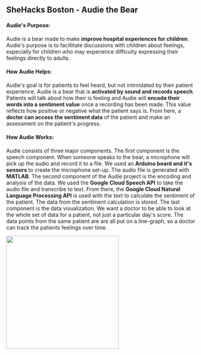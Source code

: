 ## SheHacks Boston - Audie the Bear
#### Audie's Purpose:
Audie is a bear made to make **improve hospital experiences for children**. Audie's purpose is to facillitate discussions with children about feelings, especially for children who may experience difficulty expressing their feelings directly to adults. 

#### How Audie Helps: 
Audie's goal is for patients to feel heard, but not intimidated by their patient experience. Audie is a bear that is **activated by sound and records speech**. Patients will talk about how their is feeling and Audie will **encode their words into a sentiment value** once a recording has been made. This value reflects how positive or negative what the patient says is. From here, a **doctor can access the sentiment data** of the patient and make an assessment on the patient's progress.

#### How Audie Works:
Audie consists of three major components. The first component is the speech component. When someone speaks to the bear, a microphone will pick up the audio and record it to a file. We used an **Arduino board and it's sensors** to create the microphone set-up. The audio file is generated with **MATLAB**. The second component of the Audie project is the encoding and analysis of the data. We used the **Google Cloud Speech API** to take the audio file and transcribe to text. From there, the **Google Cloud Natural Language Processing API** is used with the text to calculate the sentiment of the patient. The data from the sentiment calculation is stored. The last component is the data visualization. We want a doctor to be able to look at the whole set of data for a patient, not just a particular day's score. The data points from the same patient are are all put on a line-graph, so a doctor can track the patients feelings over time.

<img src="https://challengepost-s3-challengepost.netdna-ssl.com/photos/production/software_photos/000/593/491/datas/gallery.jpg" height="300px;"></img>
